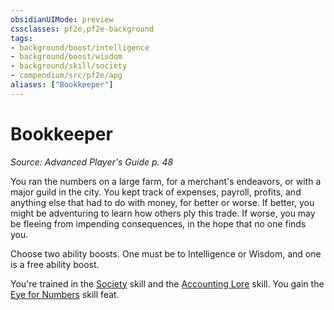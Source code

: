 ```yaml
---
obsidianUIMode: preview
cssclasses: pf2e,pf2e-background
tags:
- background/boost/intelligence
- background/boost/wisdom
- background/skill/society
- compendium/src/pf2e/apg
aliases: ["Bookkeeper"]
---
```

# Bookkeeper
*Source: Advanced Player's Guide p. 48*  

You ran the numbers on a large farm, for a merchant's endeavors, or with a major guild in the city. You kept track of expenses, payroll, profits, and anything else that had to do with money, for better or worse. If better, you might be adventuring to learn how others ply this trade. If worse, you may be fleeing from impending consequences, in the hope that no one finds you.

Choose two ability boosts. One must be to Intelligence or Wisdom, and one is a free ability boost.

You're trained in the [Society](compendium/skills.md#Society) skill and the [Accounting Lore](compendium/skills.md#Lore) skill. You gain the [Eye for Numbers](compendium/feats/eye-for-numbers-apg.md) skill feat.